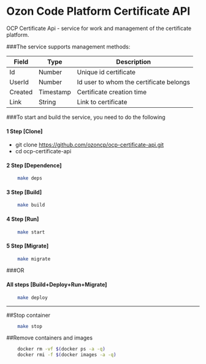 # Ozon Code Platform Certificate API

OCP Certificate Api - service for work and management of the certificate platform.

###The service supports management methods:

| Field | Type | Description |
| ------ | ------ | ------ |
| Id | Number | Unique id certificate |
| UserId | Number | Id user to whom the certificate belongs |
| Created | Timestamp | Certificate creation time |
| Link | String | Link to certificate |

###To start and build the service, you need to do the following

#### 1 Step [Clone]
- git clone https://github.com/ozoncp/ocp-certificate-api.git
- cd ocp-certificate-api
#### 2 Step [Dependence]
```sh 
    make deps
```
#### 3 Step [Build]
```sh 
    make build
```
#### 4 Step [Run]
```sh 
    make start
```
#### 5 Step [Migrate]
```sh 
    make migrate
```
###OR
#### All steps [Build+Deploy+Run+Migrate]
```sh 
    make deploy
```
-----
##Stop container
```sh 
    make stop
```
##Remove containers and images
```sh 
    docker rm -vf $(docker ps -a -q)
    docker rmi -f $(docker images -a -q)
```